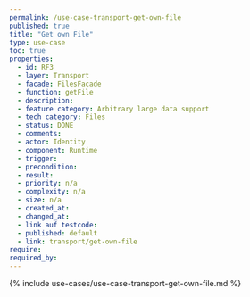 ```yaml
---
permalink: /use-case-transport-get-own-file
published: true
title: "Get own File"
type: use-case
toc: true
properties:
  - id: RF3
  - layer: Transport
  - facade: FilesFacade
  - function: getFile
  - description:
  - feature category: Arbitrary large data support
  - tech category: Files
  - status: DONE
  - comments:
  - actor: Identity
  - component: Runtime
  - trigger:
  - precondition:
  - result:
  - priority: n/a
  - complexity: n/a
  - size: n/a
  - created_at:
  - changed_at:
  - link auf testcode:
  - published: default
  - link: transport/get-own-file
require:
required_by:
---
```


{% include use-cases/use-case-transport-get-own-file.md %}
